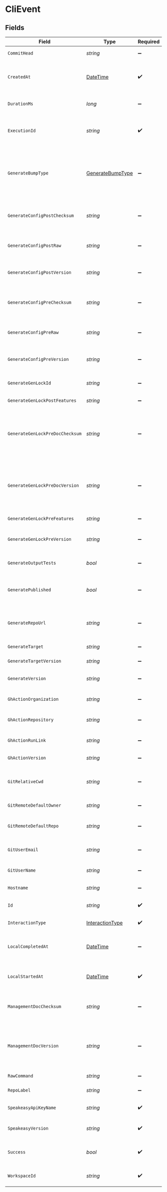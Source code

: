 # CliEvent


## Fields

| Field                                                                                      | Type                                                                                       | Required                                                                                   | Description                                                                                |
| ------------------------------------------------------------------------------------------ | ------------------------------------------------------------------------------------------ | ------------------------------------------------------------------------------------------ | ------------------------------------------------------------------------------------------ |
| `CommitHead`                                                                               | *string*                                                                                   | :heavy_minus_sign:                                                                         | Remote commit ID.                                                                          |
| `CreatedAt`                                                                                | [DateTime](https://learn.microsoft.com/en-us/dotnet/api/system.datetime?view=net-5.0)      | :heavy_check_mark:                                                                         | Timestamp when the event was created in the database.                                      |
| `DurationMs`                                                                               | *long*                                                                                     | :heavy_minus_sign:                                                                         | Duration of the event in milliseconds.                                                     |
| `ExecutionId`                                                                              | *string*                                                                                   | :heavy_check_mark:                                                                         | Unique identifier for each execution of the CLI.                                           |
| `GenerateBumpType`                                                                         | [GenerateBumpType](../../Models/Shared/GenerateBumpType.md)                                | :heavy_minus_sign:                                                                         | Bump type of the lock file (calculated semver delta, or a custom change (manual release))  |
| `GenerateConfigPostChecksum`                                                               | *string*                                                                                   | :heavy_minus_sign:                                                                         | Checksum of the configuration file (post generation)                                       |
| `GenerateConfigPostRaw`                                                                    | *string*                                                                                   | :heavy_minus_sign:                                                                         | Rendered configuration file (post generation)                                              |
| `GenerateConfigPostVersion`                                                                | *string*                                                                                   | :heavy_minus_sign:                                                                         | Version of the generated target (post generation)                                          |
| `GenerateConfigPreChecksum`                                                                | *string*                                                                                   | :heavy_minus_sign:                                                                         | Checksum of the configuration file (prior to generation)                                   |
| `GenerateConfigPreRaw`                                                                     | *string*                                                                                   | :heavy_minus_sign:                                                                         | Rendered configuration file (prior to generation)                                          |
| `GenerateConfigPreVersion`                                                                 | *string*                                                                                   | :heavy_minus_sign:                                                                         | Version of the generated target (prior to generation)                                      |
| `GenerateGenLockId`                                                                        | *string*                                                                                   | :heavy_minus_sign:                                                                         | gen.lock ID (expected to be a uuid).                                                       |
| `GenerateGenLockPostFeatures`                                                              | *string*                                                                                   | :heavy_minus_sign:                                                                         | Features post generation                                                                   |
| `GenerateGenLockPreDocChecksum`                                                            | *string*                                                                                   | :heavy_minus_sign:                                                                         | Checksum of the Previous Rendered OpenAPI document (prior to generation, via gen lock)     |
| `GenerateGenLockPreDocVersion`                                                             | *string*                                                                                   | :heavy_minus_sign:                                                                         | info.Version of the Previous Rendered OpenAPI document (prior to generation, via gen lock) |
| `GenerateGenLockPreFeatures`                                                               | *string*                                                                                   | :heavy_minus_sign:                                                                         | Features prior to generation                                                               |
| `GenerateGenLockPreVersion`                                                                | *string*                                                                                   | :heavy_minus_sign:                                                                         | Artifact version for the Previous Generation                                               |
| `GenerateOutputTests`                                                                      | *bool*                                                                                     | :heavy_minus_sign:                                                                         | Indicates whether tests were output.                                                       |
| `GeneratePublished`                                                                        | *bool*                                                                                     | :heavy_minus_sign:                                                                         | Indicates whether the target was considered published.                                     |
| `GenerateRepoUrl`                                                                          | *string*                                                                                   | :heavy_minus_sign:                                                                         | Expected Repo URL, for use in documentation generation.                                    |
| `GenerateTarget`                                                                           | *string*                                                                                   | :heavy_minus_sign:                                                                         | The target of the event.                                                                   |
| `GenerateTargetVersion`                                                                    | *string*                                                                                   | :heavy_minus_sign:                                                                         | The version of the target.                                                                 |
| `GenerateVersion`                                                                          | *string*                                                                                   | :heavy_minus_sign:                                                                         | Version of the generation logic used.                                                      |
| `GhActionOrganization`                                                                     | *string*                                                                                   | :heavy_minus_sign:                                                                         | GitHub organization of the action.                                                         |
| `GhActionRepository`                                                                       | *string*                                                                                   | :heavy_minus_sign:                                                                         | GitHub repository of the action.                                                           |
| `GhActionRunLink`                                                                          | *string*                                                                                   | :heavy_minus_sign:                                                                         | Link to the GitHub action run.                                                             |
| `GhActionVersion`                                                                          | *string*                                                                                   | :heavy_minus_sign:                                                                         | Version of the GitHub action.                                                              |
| `GitRelativeCwd`                                                                           | *string*                                                                                   | :heavy_minus_sign:                                                                         | Current working directory relative to the git root.                                        |
| `GitRemoteDefaultOwner`                                                                    | *string*                                                                                   | :heavy_minus_sign:                                                                         | Default owner for git remote.                                                              |
| `GitRemoteDefaultRepo`                                                                     | *string*                                                                                   | :heavy_minus_sign:                                                                         | Default repository name for git remote.                                                    |
| `GitUserEmail`                                                                             | *string*                                                                                   | :heavy_minus_sign:                                                                         | User email from git configuration.                                                         |
| `GitUserName`                                                                              | *string*                                                                                   | :heavy_minus_sign:                                                                         | User name from git configuration.                                                          |
| `Hostname`                                                                                 | *string*                                                                                   | :heavy_minus_sign:                                                                         | Remote hostname.                                                                           |
| `Id`                                                                                       | *string*                                                                                   | :heavy_check_mark:                                                                         | Unique identifier for each event.                                                          |
| `InteractionType`                                                                          | [InteractionType](../../Models/Shared/InteractionType.md)                                  | :heavy_check_mark:                                                                         | Type of interaction.                                                                       |
| `LocalCompletedAt`                                                                         | [DateTime](https://learn.microsoft.com/en-us/dotnet/api/system.datetime?view=net-5.0)      | :heavy_minus_sign:                                                                         | Timestamp when the event completed, in local time.                                         |
| `LocalStartedAt`                                                                           | [DateTime](https://learn.microsoft.com/en-us/dotnet/api/system.datetime?view=net-5.0)      | :heavy_check_mark:                                                                         | Timestamp when the event started, in local time.                                           |
| `ManagementDocChecksum`                                                                    | *string*                                                                                   | :heavy_minus_sign:                                                                         | Checksum of the currently Rendered OpenAPI document.                                       |
| `ManagementDocVersion`                                                                     | *string*                                                                                   | :heavy_minus_sign:                                                                         | Version taken from info.version field of the Rendered OpenAPI document.                    |
| `RawCommand`                                                                               | *string*                                                                                   | :heavy_minus_sign:                                                                         | Full CLI command.                                                                          |
| `RepoLabel`                                                                                | *string*                                                                                   | :heavy_minus_sign:                                                                         | Label of the git repository.                                                               |
| `SpeakeasyApiKeyName`                                                                      | *string*                                                                                   | :heavy_check_mark:                                                                         | Identifier of the Speakeasy API key.                                                       |
| `SpeakeasyVersion`                                                                         | *string*                                                                                   | :heavy_check_mark:                                                                         | Version of the Speakeasy CLI.                                                              |
| `Success`                                                                                  | *bool*                                                                                     | :heavy_check_mark:                                                                         | Indicates whether the event was successful.                                                |
| `WorkspaceId`                                                                              | *string*                                                                                   | :heavy_check_mark:                                                                         | Identifier of the workspace.                                                               |